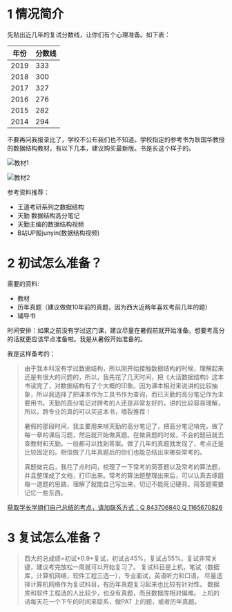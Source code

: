 # 1 情况简介
先贴出近几年的复试分数线，让你们有个心理准备。如下表：   
 
| 年份 | 分数线 |
| --- | --- |
| 2019 | 333 |
| 2018 | 300 |
| 2017 | 327 |
| 2016 | 276 |
| 2015 | 282 |
| 2014 | 294 |


不要再问我报录比了，学校不公布我们也不知道。学校指定的参考书为耿国华教授的数据结构教材，有以下几本，建议购买最新版。书是长这个样子的。

![教材1](https://ws1.sinaimg.cn/large/006sPfw0ly1g1vjx1g5bhj30ho0l1aqk.jpg)

![教材2](https://ws1.sinaimg.cn/large/006sPfw0ly1g1vjximjjwj308u0anq5w.jpg)  

参考资料推荐：
- 王道考研系列之数据结构
- 天勤 数据结构高分笔记
- 天勤主编的数据结构视频
- B站UP殷junyin(数据结构视频)
  
# 2 初试怎么准备？
需要的资料:
- 教材
- 历年真题（建议做做10年前的真题，因为西大近两年喜欢考前几年的题）
- 辅导书  

时间安排：如果之前没有学过这门课，建议尽量在暑假前就开始准备。想要考高分的话就更应该早点准备啦。我是从暑假开始准备的。

我是这样备考的：
> 由于我本科没有学过数据结构，所以刚开始接触数据结构的时候，理解起来还是有很大的问题的，所以，我先花了几天时间，把《大话数据结构》这本书读完了，对数据结构有了个大概的印象。因为课本相对来说讲的比较抽象，所以我选择了把课本作为工具书作为查询，而已天勤的高分笔记作为主要用书。天勤的高分笔记对跨考的人还是非常友好的，讲的比较容易理解，所以，跨专业的真的可以买这本书，墙裂推荐！  
> 
> 暑假的那段时间，我主要用来啃天勤的高分笔记了，把高分笔记啃完，做了每一章的课后习题，然后就开始做真题。在做真题的时候，不会的题目就去查教材和天勤，一般都可以找到答案。做了几年的真题就发现了，考点还是比较固定的。相信做了几年真题后的你们也能总结出来哪些常考的。  
> 
> 真题做完后，我花了点时间，梳理了一下常考的简答题以及常考的算法题，并且整理成了文档，打印出来。常考的算法题整理出来后，可以认真去琢磨每一道题的思路，理解了就能自己写出来，切记不能死记硬背。简答题需要记忆一些东西。



[获取学长学姐们自己总结的考点，请加联系方式：Q 843706840    Q 1165670826](ht)

# 3 复试怎么准备？
>西大的总成绩=初试*0.9+复试，初试占45%，复试占55%。复试非常关键，建议考完放松一周就可以开始复习了。
复试科目是上机，笔试（数据库，计算机网络，软件工程三选一），专业面试，英语听力和口语。
尽量选择计算机网络作为复试科目，有历年真题复习起来也比较有针对性。
数据库和软件工程选的人比较少，也没有真题，而且数据库相对偏难。
上机的话每天花一个下午的时间来联系，做PAT 上的题，或者历年真题。
